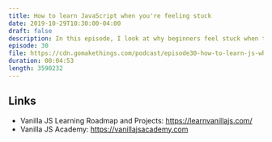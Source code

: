 ```yaml
---
title: How to learn JavaScript when you're feeling stuck
date: 2019-10-29T10:30:00-04:00
draft: false
description: In this episode, I look at why beginners feel stuck when they're trying to learn JavaScript, and some things you can do to bust out of your rut and keeping moving forward.
episode: 30
file: https://cdn.gomakethings.com/podcast/episode30-how-to-learn-js-when-youre-feeling-stuck.mp3
duration: 00:04:53
length: 3590232
---
```


## Links

- Vanilla JS Learning Roadmap and Projects: https://learnvanillajs.com/
- Vanilla JS Academy: https://vanillajsacademy.com